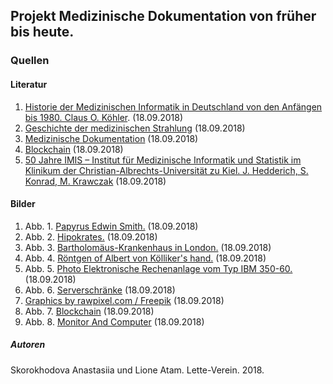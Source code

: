 ## Projekt Medizinische Dokumentation von früher bis heute.

### Quellen

#### Literatur
1. [Historie der Medizinischen Informatik in Deutschland von den Anfängen bis 1980. Claus O. Köhler](http://www.informierung.de/cokoehler/HistorieMI_Koehler_text.pdf). (18.09.2018) 
2. [Geschichte der medizinischen Strahlung](http://www.medizinischestrahlung.de/fakten-zum-thema-strahlung/geschichte-der-medizinischen-strahlung/) (18.09.2018)
3. [Medizinische Dokumentation](https://de.wikipedia.org/wiki/Medizinische_Dokumentation) (18.09.2018)
4. [Blockchain](https://de.wikipedia.org/wiki/Blockchain) (18.09.2018)
5. [50 Jahre IMIS – Institut für Medizinische Informatik und Statistik im Klinikum der Christian-Albrechts-Universität zu Kiel.
J. Hedderich, S. Konrad, M. Krawczak](https://www.uni-kiel.de/medinfo/institut/geschichte/) (18.09.2018)

#### Bilder
1. Abb. 1. [Papyrus Edwin Smith.](https://de.wikipedia.org/wiki/Papyrus_Edwin_Smith) (18.09.2018)
2. Abb. 2. [Hipokrates.](http://akademiaducha.pl/hipokrates-ojciec-medycyny/) (18.09.2018)
3. Abb. 3. [Bartholomäus-Krankenhaus in London.](https://www.british-history.ac.uk/old-new-london/vol2/pp359-363) (18.09.2018)
4. Abb. 4. [Röntgen of Albert von Kölliker's hand.](https://de.wikipedia.org/wiki/Datei:X-ray_by_Wilhelm_R%C3%B6ntgen_of_Albert_von_K%C3%B6lliker%27s_hand_-_18960123-02.jpg) (18.09.2018)
5. Abb. 5. [Photo Elektronische Rechenanlage vom Typ IBM 350-60.](https://www.uni-kiel.de/medinfo/institut/geschichte/) (18.09.2018)
6. Abb. 6. [Serverschränke](https://ethianum-klinik-heidelberg.de/die-gruene-klinik-in-heidelberg.html) (18.09.2018)
7. [Graphics by rawpixel.com / Freepik](http://www.freepik.com) (18.09.2018)
8. Abb. 7. [Blockchain](https://pixabay.com/en/blockchain-cryptocurrency-network-3277336/) (18.09.2018)
9. Abb. 8. [Monitor And Computer](http://www.clker.com/clipart-12306.html) (18.09.2018)

##### Autoren
Skorokhodova Anastasiia und Lione Atam. 
Lette-Verein. 2018.
